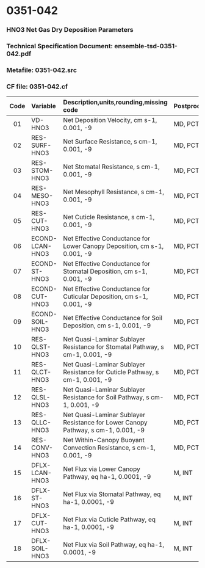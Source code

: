 # 0351-042
### HNO3 Net Gas Dry Deposition Parameters
### Technical Specification Document: ensemble-tsd-0351-042.pdf
### Metafile: 0351-042.src
### CF file: 0351-042.cf
|Code|Variable|Description,units,rounding,missing code|Postprocessing|
|:-:|:-|:-|:-|
|01|VD-HNO3|Net Deposition Velocity, cm s-1, 0.001, -9|MD, PCT, 50|
|02|RES-SURF-HNO3|Net Surface Resistance, s cm-1, 0.001, -9|MD, PCT, 50|
|03|RES-STOM-HNO3|Net Stomatal Resistance, s cm-1, 0.001, -9|MD, PCT, 50|
|04|RES-MESO-HNO3|Net Mesophyll Resistance, s cm-1, 0.001, -9|MD, PCT, 50|
|05|RES-CUT-HNO3|Net Cuticle Resistance, s cm-1, 0.001, -9|MD, PCT, 50|
|06|ECOND-LCAN-HNO3|Net Effective Conductance for Lower Canopy Deposition, cm s-1, 0.001, -9|MD, PCT, 50|
|07|ECOND-ST-HNO3|Net Effective Conductance for Stomatal Deposition, cm s-1, 0.001, -9|MD, PCT, 50|
|08|ECOND-CUT-HNO3|Net Effective Conductance for Cuticular Deposition, cm s-1, 0.001, -9|MD, PCT, 50|
|09|ECOND-SOIL-HNO3|Net Effective Conductance for Soil Deposition, cm s-1, 0.001, -9|MD, PCT, 50|
|10|RES-QLST-HNO3|Net Quasi-Laminar Sublayer Resistance for Stomatal Pathway, s cm-1, 0.001, -9|MD, PCT, 50|
|11|RES-QLCT-HNO3|Net Quasi-Laminar Sublayer Resistance for Cuticle Pathway, s cm-1, 0.001, -9|MD, PCT, 50|
|12|RES-QLSL-HNO3|Net Quasi-Laminar Sublayer Resistance for Soil  Pathway, s cm-1, 0.001, -9|MD, PCT, 50|
|13|RES-QLLC-HNO3|Net Quasi-Laminar Sublayer Resistance for Lower Canopy Pathway, s cm-1, 0.001, -9|MD, PCT, 50|
|14|RES-CONV-HNO3|Net Within-Canopy Buoyant Convection Resistance, s cm-1, 0.001, -9|MD, PCT, 50|
|15|DFLX-LCAN-HNO3|Net Flux via Lower Canopy Pathway, eq ha-1, 0.0001, -9|M, INT|
|16|DFLX-ST-HNO3|Net Flux via Stomatal Pathway, eq ha-1, 0.0001, -9|M, INT|
|17|DFLX-CUT-HNO3|Net Flux via Cuticle Pathway, eq ha-1, 0.0001, -9|M, INT|
|18|DFLX-SOIL-HNO3|Net Flux via Soil Pathway, eq ha-1, 0.0001, -9|M, INT|
